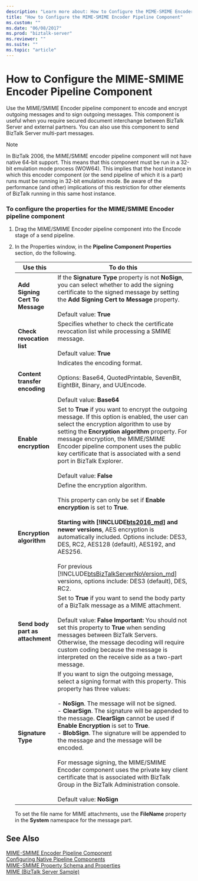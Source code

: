 ```yaml
---
description: "Learn more about: How to Configure the MIME-SMIME Encoder Pipeline Component"
title: "How to Configure the MIME-SMIME Encoder Pipeline Component"
ms.custom: ""
ms.date: "06/08/2017"
ms.prod: "biztalk-server"
ms.reviewer: ""
ms.suite: ""
ms.topic: "article"
---
```

# How to Configure the MIME-SMIME Encoder Pipeline Component
Use the MIME/SMIME Encoder pipeline component to encode and encrypt outgoing messages and to sign outgoing messages. This component is useful when you require secured document interchange between BizTalk Server and external partners. You can also use this component to send BizTalk Server multi-part messages.  

> [!NOTE]
>  In BizTalk 2006, the MIME/SMIME encoder pipeline component will not have native 64-bit support.  This means that this component must be run in a 32-bit emulation mode process (WOW64).  This implies that the host instance in which this encoder component (or the send pipeline of which it is a part) runs must be running in 32-bit emulation mode.  Be aware of the performance (and other) implications of this restriction for other elements of BizTalk running in this same host instance.  

### To configure the properties for the MIME/SMIME Encoder pipeline component  

1. Drag the MIME/SMIME Encoder pipeline component into the Encode stage of a send pipeline.  

2. In the Properties window, in the **Pipeline Component Properties** section, do the following.  


   |             Use this             |                                                                                                                                                                                                                                                                                                                              To do this                                                                                                                                                                                                                                                                                                                               |
   |----------------------------------|-----------------------------------------------------------------------------------------------------------------------------------------------------------------------------------------------------------------------------------------------------------------------------------------------------------------------------------------------------------------------------------------------------------------------------------------------------------------------------------------------------------------------------------------------------------------------------------------------------------------------------------------------------------------------|
   | **Add Signing Cert To Message**  |                                                                                                                                                                                                                    If the **Signature Type** property is not **NoSign**, you can select whether to add the signing certificate to the signed message by setting the **Add Signing Cert to Message** property.<br /><br /> Default value: **True**                                                                                                                                                                                                                     |
   |    **Check revocation list**     |                                                                                                                                                                                                                                                                   Specifies whether to check the certificate revocation list while processing a SMIME message.<br /><br /> Default value: **True**                                                                                                                                                                                                                                                                    |
   |  **Content transfer encoding**   |                                                                                                                                                                                                                                                     Indicates the encoding format.<br /><br /> Options: Base64, QuotedPrintable, SevenBit, EightBit, Binary, and UUEncode.<br /><br /> Default value: **Base64**                                                                                                                                                                                                                                                      |
   |      **Enable encryption**       |                                                                                                                                     Set to **True** if you want to encrypt the outgoing message. If this option is enabled, the user can select the encryption algorithm to use by setting the **Encryption algorithm** property. For message encryption, the MIME/SMIME Encoder pipeline component uses the public key certificate that is associated with a send port in BizTalk Explorer.<br /><br /> Default value: **False**                                                                                                                                     |
   |     **Encryption algorithm**     |                                                                            Define the encryption algorithm.<br /><br /> This property can only be set if **Enable encryption** is set to **True**.<br /><br />**Starting with [!INCLUDE[bts2016_md](../includes/bts2016-md.md)] and newer versions**, AES encryption is automatically included. Options include: DES3, DES, RC2, AES128 (default), AES192, and AES256.<br /><br />For previous [!INCLUDE[btsBizTalkServerNoVersion_md](../includes/btsbiztalkservernoversion-md.md)] versions, options include: DES3 (default), DES, RC2.                                                                             |
   | **Send body part as attachment** |                                                                                                                                        Set to **True** if you want to send the body party of a BizTalk message as a MIME attachment.<br /><br /> Default value: **False** **Important:**  You should not set this property to **True** when sending messages between BizTalk Servers. Otherwise, the message decoding will require custom coding because the message is interpreted on the receive side as a two-part message.                                                                                                                                        |
   |        **Signature Type**        | If you want to sign the outgoing message, select a signing format with this property. This property has three values:<br /><br /> -   **NoSign**. The message will not be signed.<br />-   **ClearSign**. The signature will be appended to the message. **ClearSign** cannot be used if **Enable Encryption** is set to **True**.<br />-   **BlobSign**. The signature will be appended to the message and the message will be encoded.<br /><br /> For message signing, the MIME/SMIME Encoder component uses the private key client certificate that is associated with BizTalk Group in the BizTalk Administration console.<br /><br /> Default value: **NoSign** |

   To set the file name for MIME attachments, use the **FileName** property in the **System** namespace for the message part.  

## See Also  
 [MIME-SMIME Encoder Pipeline Component](../core/mime-smime-encoder-pipeline-component.md)   
 [Configuring Native Pipeline Components](../core/configuring-native-pipeline-components.md)   
 [MIME-SMIME Property Schema and Properties](../core/mime-smime-property-schema-and-properties.md)   
 [MIME (BizTalk Server Sample)](../core/mime-biztalk-server-sample.md)
